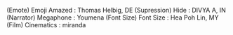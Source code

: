 (Emote) Emoji Amazed : Thomas Helbig, DE
(Supression) Hide : DIVYA A, IN 
(Narrator) Megaphone : Youmena 
(Font Size) Font Size : Hea Poh Lin, MY 
(Film) Cinematics : miranda 
